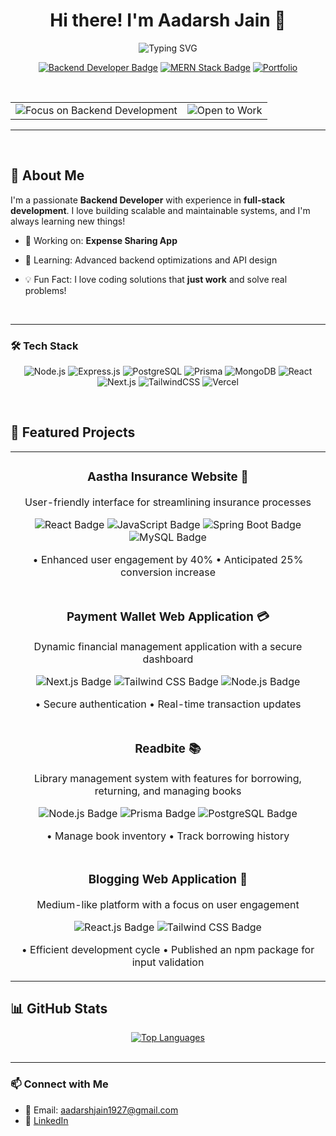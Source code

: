 <h1 align="center"><span id="name-animation">Hi there! I'm Aadarsh Jain 👋</span></h1>
<p align="center">
  <img src="https://readme-typing-svg.demolab.com?font=Fira+Code&size=24&pause=1000&color=32CD32&center=true&vCenter=true&width=500&lines=Backend+Developer;Full+Stack+Enthusiast" alt="Typing SVG" />
</p>

<p align="center">
  <a href="https://linkedin.com/in/aadarsh-j-16a673203/"><img src="https://img.shields.io/badge/Backend_Developer-%23000000.svg?style=for-the-badge&logo=dev.to&logoColor=white" alt="Backend Developer Badge"/></a>
  <a href="#"><img src="https://img.shields.io/badge/MERN_Stack-%2314354C.svg?style=for-the-badge&logo=mongodb&logoColor=white" alt="MERN Stack Badge"/></a>
  <a href="https://personal-portfolio-coral-delta.vercel.app/">
    <img src="https://img.shields.io/badge/Portfolio-000000?style=for-the-badge&logo=vercel&logoColor=white" alt="Portfolio"/>
  </a>
</p>
<br>

<table align="center">
  <tr>
    <td align="center">
      <img src="https://img.shields.io/badge/Focus-Backend_Development-blue?style=for-the-badge&logo=node.js&logoColor=white" alt="Focus on Backend Development"/>
    </td>
    <td align="center">
      <img src="https://img.shields.io/badge/Status-Open_to_Work-success?style=for-the-badge&logo=homebridge&logoColor=white" alt="Open to Work"/>
    </td>
  </tr>
</table>

---

<br>

## 🚀 About Me

I'm a passionate **Backend Developer** with experience in **full-stack development**. I love building scalable and maintainable systems, and I'm always learning new things!

- 🔭 Working on: **Expense Sharing App**
- 🌱 Learning: Advanced backend optimizations and API design
- 💡 Fun Fact: I love coding solutions that **just work** and solve real problems!

  <br>

---

### 🛠 Tech Stack

<p align="center">
  <img src="https://img.shields.io/badge/Node.js-339933?style=for-the-badge&logo=nodedotjs&logoColor=white" alt="Node.js">
  <img src="https://img.shields.io/badge/Express.js-000000?style=for-the-badge&logo=express&logoColor=white" alt="Express.js">
  <img src="https://img.shields.io/badge/PostgreSQL-336791?style=for-the-badge&logo=postgresql&logoColor=white" alt="PostgreSQL">
  <img src="https://img.shields.io/badge/Prisma-2D3748?style=for-the-badge&logo=prisma&logoColor=white" alt="Prisma">
  <img src="https://img.shields.io/badge/MongoDB-47A248?style=for-the-badge&logo=mongodb&logoColor=white" alt="MongoDB">
  <img src="https://img.shields.io/badge/React-20232A?style=for-the-badge&logo=react&logoColor=61DAFB" alt="React">
  <img src="https://img.shields.io/badge/Next.js-000000?style=for-the-badge&logo=nextdotjs&logoColor=white" alt="Next.js">
  <img src="https://img.shields.io/badge/TailwindCSS-38B2AC?style=for-the-badge&logo=tailwind-css&logoColor=white" alt="TailwindCSS">
  <img src="https://img.shields.io/badge/Vercel-000000?style=for-the-badge&logo=vercel&logoColor=white" alt="Vercel">
</p>

<br>

## 🚀 Featured Projects

<div align="center">
  <table>
    <tr>
      <td align="center">
        <h3>
          <a href="https://github.com/Aadcode/aastha-insurance" style="color: inherit; text-decoration: none;">
            Aastha Insurance Website 🏥
          </a>
        </h3>
        <p>User-friendly interface for streamlining insurance processes</p>
        <p>
          <img src="https://img.shields.io/badge/React-61DAFB?style=for-the-badge&logo=react&logoColor=black" alt="React Badge"/>
          <img src="https://img.shields.io/badge/JavaScript-F7DF1E?style=for-the-badge&logo=javascript&logoColor=black" alt="JavaScript Badge"/>
          <img src="https://img.shields.io/badge/Spring%20Boot-6DB33F?style=for-the-badge&logo=spring&logoColor=white" alt="Spring Boot Badge"/>
          <img src="https://img.shields.io/badge/MySQL-4479A1?style=for-the-badge&logo=mysql&logoColor=white" alt="MySQL Badge"/>
        </p>
        <p>• Enhanced user engagement by 40% • Anticipated 25% conversion increase</p>
      </td>
    </tr>
    <tr>
      <td align="center">
        <h3>
          <a href="https://github.com/Aadcode/payment-wallet" style="color: inherit; text-decoration: none;">
            Payment Wallet Web Application 💳
          </a>
        </h3>
        <p>Dynamic financial management application with a secure dashboard</p>
        <p>
          <img src="https://img.shields.io/badge/Next.js-000000?style=for-the-badge&logo=nextdotjs&logoColor=white" alt="Next.js Badge"/>
          <img src="https://img.shields.io/badge/Tailwind%20CSS-38B2AC?style=for-the-badge&logo=tailwind-css&logoColor=white" alt="Tailwind CSS Badge"/>
          <img src="https://img.shields.io/badge/Node.js-339933?style=for-the-badge&logo=nodedotjs&logoColor=white" alt="Node.js Badge"/>
        </p>
        <p>• Secure authentication • Real-time transaction updates</p>
      </td>
    </tr>
    <tr>
      <td align="center">
        <h3>
          <a href="https://github.com/Aadcode/Readbite" style="color: inherit; text-decoration: none;">
            Readbite 📚
          </a>
        </h3>
        <p>Library management system with features for borrowing, returning, and managing books</p>
        <p>
          <img src="https://img.shields.io/badge/Node.js-339933?style=for-the-badge&logo=nodedotjs&logoColor=white" alt="Node.js Badge"/>
          <img src="https://img.shields.io/badge/Prisma-000000?style=for-the-badge&logo=prisma&logoColor=white" alt="Prisma Badge"/>
          <img src="https://img.shields.io/badge/PostgreSQL-4169E1?style=for-the-badge&logo=postgresql&logoColor=white" alt="PostgreSQL Badge"/>
        </p>
        <p>• Manage book inventory • Track borrowing history</p>
      </td>
    </tr>
    <tr>
      <td align="center">
        <h3>
          <a href="#" style="color: inherit; text-decoration: none;">
            Blogging Web Application 📝
          </a>
        </h3>
        <p>Medium-like platform with a focus on user engagement</p>
        <p>
          <img src="https://img.shields.io/badge/React.js-61DAFB?style=for-the-badge&logo=react&logoColor=black" alt="React.js Badge"/>
          <img src="https://img.shields.io/badge/Tailwind%20CSS-38B2AC?style=for-the-badge&logo=tailwind-css&logoColor=white" alt="Tailwind CSS Badge"/>
        </p>
        <p>• Efficient development cycle • Published an npm package for input validation</p>
      </td>
    </tr>
  </table>
</div>

## 📊 GitHub Stats

<div align='center'>
  <a href='https://github.com/Aadcode'>
    <img src='https://github-readme-stats-git-masterrstaa-rickstaa.vercel.app/api/top-langs/?username=Aadcode&layout=compact&theme=radical&hide_border=true&bg_color=000000&text_color=ffffff' alt='Top Languages'/>
  </a>
</div>

<br>

---

### 📫 Connect with Me

- 📧 Email: aadarshjain1927@gmail.com
- 💼 [LinkedIn](https://linkedin.com/in/aadarsh-j-16a673203/)
